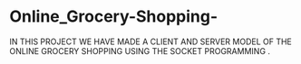 # Online_Grocery-Shopping-
IN THIS PROJECT WE HAVE MADE A CLIENT AND SERVER MODEL OF THE ONLINE GROCERY SHOPPING USING THE SOCKET PROGRAMMING .
